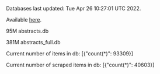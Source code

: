 Databases last updated: Tue Apr 26 10:27:01 UTC 2022. 

Available [here](https://github.com/cbeauhilton/ash-db/releases).


95M	abstracts.db

381M	abstracts_full.db

Current number of items in db:
[{"count(*)": 93309}]

Current number of scraped items in db:
[{"count(*)": 40603}]
